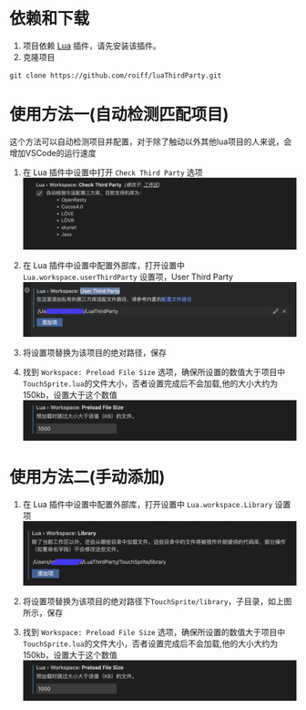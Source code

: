 # 依赖和下载

1. 项目依赖 [Lua](https://marketplace.visualstudio.com/items?itemName=sumneko.lua) 插件，请先安装该插件。
2. 克隆项目

```
git clone https://github.com/roiff/luaThirdParty.git
```
# 使用方法一(自动检测匹配项目)

这个方法可以自动检测项目并配置，对于除了触动以外其他lua项目的人来说，会增加VSCode的运行速度

1. 在 Lua 插件中设置中打开 `Check Third Party` 选项
![avatar](https://raw.githubusercontent.com/roiff/TSLibThirdParty/master/img/CheckThirdParty.png)

2. 在 Lua 插件中设置中配置外部库，打开设置中 `Lua.workspace.userThirdParty` 设置项，User Third Party
![avatar](https://raw.githubusercontent.com/roiff/TSLibThirdParty/master/img/UserTirdParty.png)

3. 将设置项替换为该项目的绝对路径，保存

4. 找到 `Workspace: Preload File Size` 选项，确保所设置的数值大于项目中`TouchSprite.lua`的文件大小，否者设置完成后不会加载,他的大小大约为150kb，设置大于这个数值
![avatar](https://raw.githubusercontent.com/roiff/TSLibThirdParty/master/img/PreloadFileSize.png)

# 使用方法二(手动添加)
1. 在 Lua 插件中设置中配置外部库，打开设置中 `Lua.workspace.Library` 设置项
![avatar](https://raw.githubusercontent.com/roiff/TSLibThirdParty/master/img/LibrarySetting.png)

2. 将设置项替换为该项目的绝对路径下`TouchSprite/library`，子目录，如上图所示，保存

3. 找到 `Workspace: Preload File Size` 选项，确保所设置的数值大于项目中`TouchSprite.lua`的文件大小，否者设置完成后不会加载,他的大小大约为150kb，设置大于这个数值
![avatar](https://raw.githubusercontent.com/roiff/TSLibThirdParty/master/img/PreloadFileSize.png)
